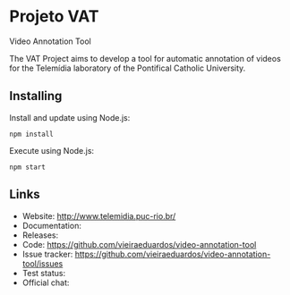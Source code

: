 # Projeto VAT
Video Annotation Tool

The VAT Project aims to develop a tool for automatic annotation of videos for the Telemídia laboratory of the Pontifical Catholic University.

Installing
----------

Install and update using Node.js:

    npm install


Execute using Node.js:

    npm start

Links
-----

* Website: http://www.telemidia.puc-rio.br/
* Documentation: 
* Releases: 
* Code: https://github.com/vieiraeduardos/video-annotation-tool
* Issue tracker: https://github.com/vieiraeduardos/video-annotation-tool/issues
* Test status: 
* Official chat: 

